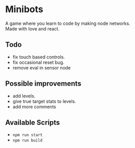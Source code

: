 # Minibots
A game where you learn to code by making node networks.  
Made with love and react.

## Todo
- fix touch based controls.
- fix occasional reset bug.
- remove eval in sensor node
## Possible improvements
 - add levels.
 - give true target stats to levels.
 - add more comments

## Available Scripts
 - `npm run start`
 - `npm run build`
